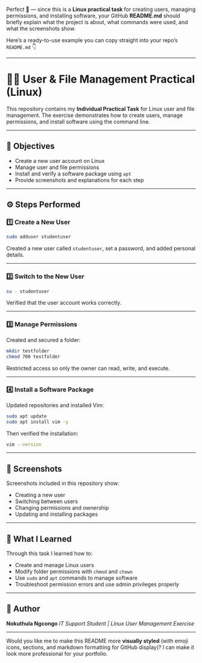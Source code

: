 Perfect 👏 — since this is a **Linux practical task** for creating users, managing permissions, and installing software, your GitHub **README.md** should briefly explain what the project is about, what commands were used, and what the screenshots show.

Here’s a ready-to-use example you can copy straight into your repo’s `README.md` 👇

---

# 🧑‍💻 User & File Management Practical (Linux)

This repository contains my **Individual Practical Task** for Linux user and file management.
The exercise demonstrates how to create users, manage permissions, and install software using the command line.

---

## 📘 Objectives

* Create a new user account on Linux
* Manage user and file permissions
* Install and verify a software package using `apt`
* Provide screenshots and explanations for each step

---

## ⚙️ Steps Performed

### 1️⃣ Create a New User

```bash
sudo adduser studentuser
```

Created a new user called `studentuser`, set a password, and added personal details.

---

### 2️⃣ Switch to the New User

```bash
su - studentuser
```

Verified that the user account works correctly.

---

### 3️⃣ Manage Permissions

Created and secured a folder:

```bash
mkdir testfolder
chmod 700 testfolder
```

Restricted access so only the owner can read, write, and execute.

---

### 4️⃣ Install a Software Package

Updated repositories and installed Vim:

```bash
sudo apt update
sudo apt install vim -y
```

Then verified the installation:

```bash
vim --version
```

---

## 🧾 Screenshots

Screenshots included in this repository show:

* Creating a new user
* Switching between users
* Changing permissions and ownership
* Updating and installing packages

---

## 🧠 What I Learned

Through this task I learned how to:

* Create and manage Linux users
* Modify folder permissions with `chmod` and `chown`
* Use `sudo` and `apt` commands to manage software
* Troubleshoot permission errors and use admin privileges properly

---

## 📅 Author

**Nokuthula Ngcongo**
*IT Support Student | Linux User Management Exercise*

---

Would you like me to make this README more **visually styled** (with emoji icons, sections, and markdown formatting for GitHub display)? I can make it look more professional for your portfolio.
